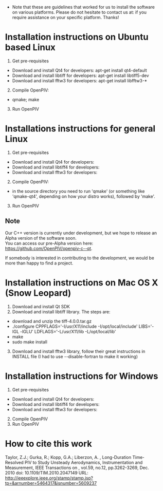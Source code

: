 * Note that these are guidelines that worked for us to install the
  software on various platforms.  Please do not hesitate to contact us
  at: if you require assistance on your specific platform.  Thanks!

Installation instructions on Ubuntu based Linux
===============================================

1. Get pre-requisites
 * Download and install Qt4 for developers: apt-get install qt4-default
 * Download and install libtiff for developers: apt-get install libtiff5-dev
 * Download and install fftw3 for developers: apt-get install libfftw3-*
2. Compile OpenPIV:
 * qmake; make
3. Run OpenPIV

Installations instructions for general Linux
============================================

1. Get pre-requisites
 * Download and install Qt4 for developers:
 * Download and install libtiff4 for developers:
 * Download and install fftw3 for developers:
2. Compile OpenPIV:
 * in the source directory you need to run 'qmake' (or something like 'qmake-qt4', depending on how your distro works), followed by 'make'. 
3. Run OpenPIV

Note
----

Our C++ version is currently under development, but we hope to release an Alpha version of the software soon.  
You can access our pre-Alpha version here: https://github.com/OpenPIV/openpiv-c--qt.  

If somebody is interested in contributing to the development, we would be more than happy to find a project.

Installation instructions on Mac OS X (Snow Leopard)
====================================================

1. Download and install Qt SDK
2. Download and install libtiff library. The steps are:
 * download and unzip the tiff-4.0.0.tar.gz
 * ./configure CPPFLAGS='-I/usr/X11/include -I/opt/local/include' LIBS='-lGL -lGLU' LDFLAGS='-L/usr/X11/lib -L/opt/local/lib'
 * make
 * sudo make install
3. Download and install fftw3 library, follow their great instructions in INSTALL file (I had to use --disable-fortran to make it working)


Installation instructions for Windows
=====================================

1. Get pre-requisites
 * Download and install Qt4 for developers:
 * Download and install libtiff4 for developers:
 * Download and install fftw3 for developers:
2. Compile OpenPIV
3. Run OpenPIV


How to cite this work
=====================

Taylor, Z.J.; Gurka, R.; Kopp, G.A.; Liberzon, A. , Long-Duration Time-Resolved PIV to Study Unsteady Aerodynamics, Instrumentation and Measurement, IEEE Transactions on , vol.59, no.12, pp.3262-3269, Dec. 2010
doi: 10.1109/TIM.2010.2047149
URL: http://ieeexplore.ieee.org/stamp/stamp.jsp?tp=&arnumber=5464317&isnumber=5609237
